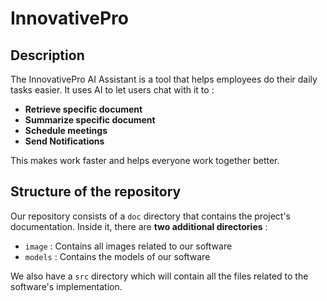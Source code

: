 # InnovativePro

## Description

The InnovativePro AI Assistant is a tool that helps employees do their daily
tasks easier. It uses AI to let users chat with it to :

- **Retrieve specific document**
- **Summarize specific document**  
- **Schedule meetings**
- **Send Notifications**

This makes work faster and helps everyone work together better.



## Structure of the repository

Our repository consists of a `doc` directory that contains the project's 
documentation. Inside it, there are **two additional directories** :

- `image` : Contains all images related to our software
- `models` : Contains the models of our software

We also have a `src` directory which will contain all the files related to 
the software's implementation.

